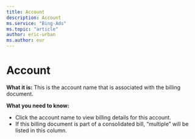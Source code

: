 ```yaml
---
title: Account
description: Account
ms.service: "Bing-Ads"
ms.topic: "article"
author: eric-urban
ms.author: eur
---
```


# Account

**What it is:**     This is the account name that is associated with the billing document.

**What you need to know:**
- Click the account name to view billing details for this account.
- If this billing document is part of a consolidated bill, “multiple” will be listed in this column.



